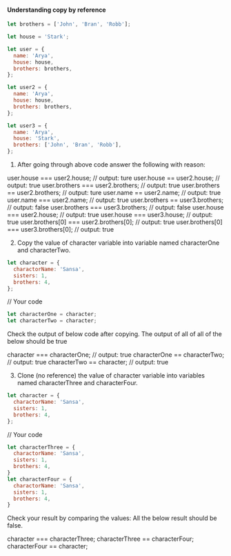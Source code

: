 #### Understanding copy by reference

```js
let brothers = ['John', 'Bran', 'Robb'];

let house = 'Stark';

let user = {
  name: 'Arya',
  house: house,
  brothers: brothers,
};

let user2 = {
  name: 'Arya',
  house: house,
  brothers: brothers,
};

let user3 = {
  name: 'Arya',
  house: 'Stark',
  brothers: ['John', 'Bran', 'Robb'],
};
```

1. After going through above code answer the following with reason:

user.house === user2.house; // output: ture
user.house == user2.house; // output: true
user.brothers === user2.brothers; // output: true
user.brothers == user2.brothers; // output: ture
user.name == user2.name; // output: true
user.name === user2.name; // output: true
user.brothers == user3.brothers; // output: false
user.brothers === user3.brothers; // output: false
user.house === user2.house; // output:  true
user.house === user3.house; // output: true
user.brothers[0] === user2.brothers[0]; // output: true
user.brothers[0] === user3.brothers[0]; // output: true

2. Copy the value of character variable into variable named characterOne and characterTwo.

```js
let character = {
  charactorName: 'Sansa',
  sisters: 1,
  brothers: 4,
};
```
// Your code
```js
let characterOne = character; 
let characterTwo = character; 
```

Check the output of below code after copying. The output of all of all of the below should be true

character === characterOne; // output: true
characterOne == characterTwo; // output: true
characterTwo == character; // output: true

3. Clone (no reference) the value of character variable into variables named characterThree and characterFour.

```js
let character = {
  charactorName: 'Sansa',
  sisters: 1,
  brothers: 4,
};
```
// Your code
```js
let characterThree = {
  charactorName: 'Sansa',
  sisters: 1,
  brothers: 4,
}
let characterFour = {
  charactorName: 'Sansa',
  sisters: 1,
  brothers: 4,
}
```

Check your result by comparing the values: All the below result should be false.

character === characterThree;
characterThree == characterFour;
characterFour == character;